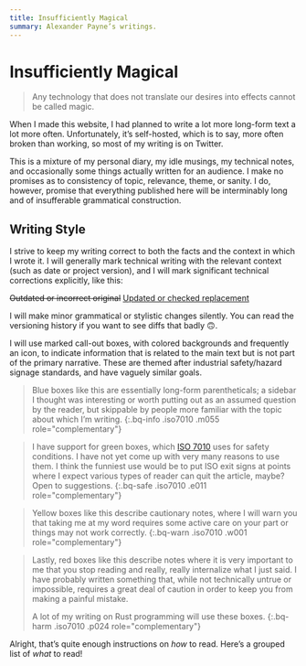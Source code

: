 ```yaml
---
title: Insufficiently Magical
summary: Alexander Payne’s writings.
---
```


# Insufficiently Magical

> Any technology that does not translate our desires into effects cannot be
> called magic.

When I made this website, I had planned to write a lot more long-form text a lot
more often. Unfortunately, it’s self-hosted, which is to say, more often broken
than working, so most of my writing is on Twitter.

This is a mixture of my personal diary, my idle musings, my technical notes, and
occasionally some things actually written for an audience. I make no promises as
to consistency of topic, relevance, theme, or sanity. I do, however, promise
that everything published here will be interminably long and of insufferable
grammatical construction.

## Writing Style

I strive to keep my writing correct to both the facts and the context in which I
wrote it. I will generally mark technical writing with the relevant context
(such as date or project version), and I will mark significant technical
corrections explicitly, like this:

~~Outdated or incorrect original~~ <ins>Updated or checked replacement</ins>

I will make minor grammatical or stylistic changes silently. You can read the
versioning history if you want to see diffs that badly 🙃.

I will use marked call-out boxes, with colored backgrounds and frequently an
icon, to indicate information that is related to the main text but is not part
of the primary narrative. These are themed after industrial safety/hazard
signage standards, and have vaguely similar goals.

> Blue boxes like this are essentially long-form parentheticals; a sidebar I
> thought was interesting or worth putting out as an assumed question by the
> reader, but skippable by people more familiar with the topic about which I’m
> writing.
{:.bq-info .iso7010 .m055 role="complementary"}

<!-- -->

> I have support for green boxes, which [ISO 7010] uses for safety conditions.
> I have not yet come up with very many reasons to use them. I think the
> funniest use would be to put ISO exit signs at points where I expect various
> types of reader can quit the article, maybe? Open to suggestions.
{:.bq-safe .iso7010 .e011 role="complementary"}

<!-- -->

> Yellow boxes like this describe cautionary notes, where I will warn you that
> taking me at my word requires some active care on your part or things may not
> work correctly.
{:.bq-warn .iso7010 .w001 role="complementary"}

<!-- -->

> Lastly, red boxes like this describe notes where it is very important to me
> that you stop reading and really, really internalize what I just said. I have
> probably written something that, while not technically untrue or impossible,
> requires a great deal of caution in order to keep you from making a painful
> mistake.
>
> A lot of my writing on Rust programming will use these boxes.
{:.bq-harm .iso7010 .p024 role="complementary"}

Alright, that’s quite enough instructions on *how* to read. Here’s a grouped
list of *what* to read!

[ISO 7010]: https://en.wikipedia.org/wiki/ISO_7010
